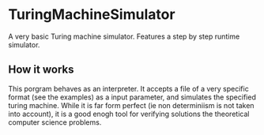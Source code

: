 # TuringMachineSimulator
A very basic Turing machine simulator. Features a step by step runtime simulator.

## How it works
This porgram behaves as an interpreter. It accepts a file of a very specific format (see the examples) as a input parameter, and simulates the specified turing machine. While it is far form perfect (ie non determiniism is not taken into account), it is a good enogh tool for verifying solutions the theoretical computer science problems.
